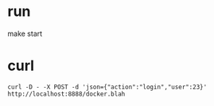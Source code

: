 # run

make start

# curl

`curl -D - -X POST -d 'json={"action":"login","user":23}' http://localhost:8888/docker.blah`